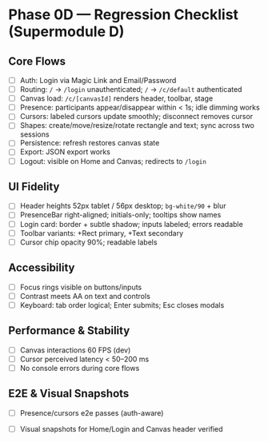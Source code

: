 # Phase 0D — Regression Checklist (Supermodule D)

## Core Flows
- [ ] Auth: Login via Magic Link and Email/Password
- [ ] Routing: `/` → `/login` unauthenticated; `/` → `/c/default` authenticated
- [ ] Canvas load: `/c/[canvasId]` renders header, toolbar, stage
- [ ] Presence: participants appear/disappear within < 1s; idle dimming works
- [ ] Cursors: labeled cursors update smoothly; disconnect removes cursor
- [ ] Shapes: create/move/resize/rotate rectangle and text; sync across two sessions
- [ ] Persistence: refresh restores canvas state
- [ ] Export: JSON export works
- [ ] Logout: visible on Home and Canvas; redirects to `/login`

## UI Fidelity
- [ ] Header heights 52px tablet / 56px desktop; `bg-white/90` + blur
- [ ] PresenceBar right-aligned; initials-only; tooltips show names
- [ ] Login card: border + subtle shadow; inputs labeled; errors readable
- [ ] Toolbar variants: +Rect primary, +Text secondary
- [ ] Cursor chip opacity 90%; readable labels

## Accessibility
- [ ] Focus rings visible on buttons/inputs
- [ ] Contrast meets AA on text and controls
- [ ] Keyboard: tab order logical; Enter submits; Esc closes modals

## Performance & Stability
- [ ] Canvas interactions 60 FPS (dev)
- [ ] Cursor perceived latency < 50–200 ms
- [ ] No console errors during core flows

## E2E & Visual Snapshots
- [ ] Presence/cursors e2e passes (auth-aware)
- [ ] Visual snapshots for Home/Login and Canvas header verified


